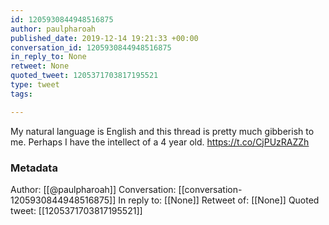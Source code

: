 ```yaml
---
id: 1205930844948516875
author: paulpharoah
published_date: 2019-12-14 19:21:33 +00:00
conversation_id: 1205930844948516875
in_reply_to: None
retweet: None
quoted_tweet: 1205371703817195521
type: tweet
tags:

---
```


My natural language is English and this thread is pretty much gibberish to me.  Perhaps I have the intellect of a 4 year old. https://t.co/CjPUzRAZZh

### Metadata

Author: [[@paulpharoah]]
Conversation: [[conversation-1205930844948516875]]
In reply to: [[None]]
Retweet of: [[None]]
Quoted tweet: [[1205371703817195521]]
